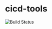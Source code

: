 # cicd-tools 

[![Build Status](https://cloud.drone.io/api/badges/irasikhin/cicd-tools/status.svg)](https://cloud.drone.io/irasikhin/cicd-tools)
